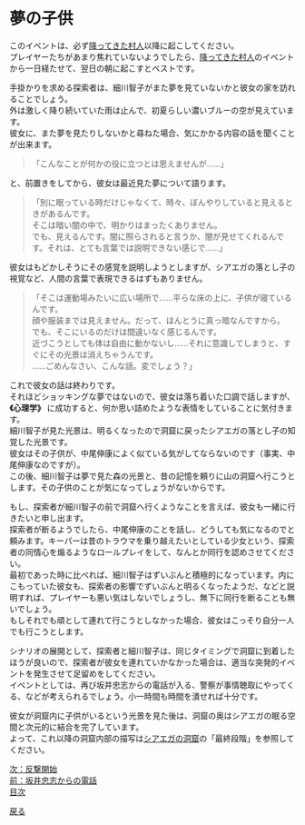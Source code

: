 # 夢の子供  

このイベントは、必ず[降ってきた村人](035_降ってきた村人.md)以降に起こしてください。  
プレイヤーたちがあまり焦れていないようでしたら、[降ってきた村人](035_降ってきた村人.md)のイベントから一日経たせて、翌日の朝に起こすとベストです。  

手掛かりを求める探索者は、細川智子がまた夢を見ていないかと彼女の家を訪れることでしょう。  
外は激しく降り続いていた雨は止んで、初夏らしい濃いブルーの空が見えています。  
彼女に、また夢を見たりしないかと尋ねた場合、気にかかる内容の話を聞くことが出来ます。  

> 「こんなことが何かの役に立つとは思えませんが……」  

と、前置きをしてから、彼女は最近見た夢について語ります。  

>「別に眠っている時だけじゃなくて、時々、ぼんやりしていると見えるときがあるんです。  
そこは暗い闇の中で、明かりはまったくありません。  
でも、見えるんです。闇に照らされると言うか、闇が見せてくれるんです。それは、とても言葉では説明できない感じで……」  

彼女はもどかしそうにその感覚を説明しようとしますが、シアエガの落とし子の視覚など、人間の言葉で表現できるはずもありません。  

>「そこは運動場みたいに広い場所で……平らな床の上に、子供が寝ているんです。  
顔や服装までは見えません。だって、ほんとうに真っ暗なんですから。  
でも、そこにいるのだけは間違いなく感じるんです。  
近づこうとしても体は自由に動かないし……それに意識してしまうと、すぐにその光景は消えちゃうんです。  
……ごめんなさい、こんな話。変でしょう？」  

これで彼女の話は終わりです。  
それほどショッキングな夢ではないので、彼女は落ち着いた口調で話しますが、 **《心理学》** に成功すると、何か思い詰めたような表情をしていることに気付きます。  
細川智子が見た光景は、明るくなったので洞窟に戻ったシアエガの落とし子の知覚した光景です。  
彼女はその子供が、中尾伸康によく似ている気がしてならないのです（事実、中尾伸康なのですが）。  
この後、細川智子は夢で見た森の光景と、昔の記憶を頼りに山の洞窟へ行こうとします。その子供のことが気になってしょうがないからです。  

もし、探索者が細川智子の前で洞窟へ行くようなことを言えば、彼女も一緒に行きたいと申し出ます。  
探索者が断るようでしたら、中尾伸康のことを話し、どうしても気になるのでと頼みます。キーパーは昔のトラウマを乗り越えたいとしている少女という、探索者の同情心を煽るようなロールプレイをして、なんとか同行を認めさせてください。  
最初であった時に比べれば、細川智子はずいぶんと積極的になっています。内にこもっていた彼女も、探索者の影響でずいぶんと明るくなったようだ、などと説明すれば、プレイヤーも悪い気はしないでしょうし、無下に同行を断ることも無いでしょう。  
もしそれでも頑として連れて行こうとしなかった場合、彼女はこっそり自分一人でも行こうとします。  

シナリオの展開として、探索者と細川智子は、同じタイミングで洞窟に到着したほうが良いので、探索者が彼女を連れていかなかった場合は、適当な突発的イベントを発生させて足留めをしてください。  
イベントとしては、再び坂井忠志からの電話が入る、警察が事情聴取にやってくる、などが考えられるでしょう。小一時間も時間を潰せれば十分です。  

彼女が洞窟内に子供がいるという光景を見た後は、洞窟の奥はシアエガの眠る空間と次元的に結合を完了しています。  
よって、これ以降の洞窟内部の描写は[シアエガの洞窟](039_シアエガの洞窟.md)の「最終段階」を参照してください。  

[次：反撃開始](038_細川智子の幻視.md)  
[前：坂井忠志からの電話](036_坂井忠志からの電話.md)  
[目次](004_シナリオ目次.md)  

<a href="javascript:history.back()">戻る</a>  
